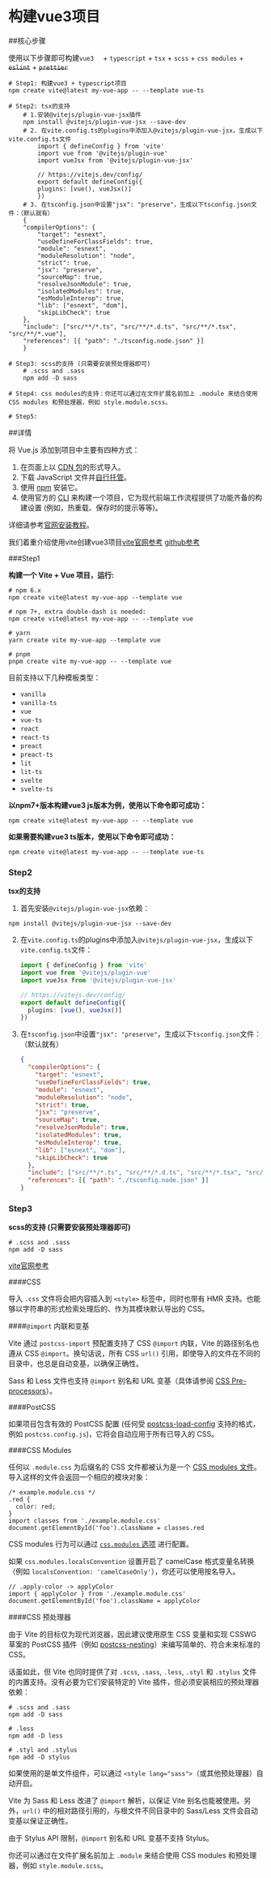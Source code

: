# 构建vue3项目



##核心步骤

使用以下步骤即可构建`vue3  ` + `typescript`  + `tsx` + `scss` + `css modules` + ~~`eslint`~~ + ~~`prettier`~~

```shell
# Step1: 构建vue3 + typescript项目
npm create vite@latest my-vue-app -- --template vue-ts

# Step2: tsx的支持
	# 1.安装@vitejs/plugin-vue-jsx插件
	npm install @vitejs/plugin-vue-jsx --save-dev  
	# 2. 在vite.config.ts的plugins中添加入@vitejs/plugin-vue-jsx，生成以下vite.config.ts文件
		import { defineConfig } from 'vite'
		import vue from '@vitejs/plugin-vue'
		import vueJsx from '@vitejs/plugin-vue-jsx'

		// https://vitejs.dev/config/
		export default defineConfig({
  		plugins: [vue(), vueJsx()]
		})
	# 3. 在tsconfig.json中设置"jsx": "preserve"，生成以下tsconfig.json文件：（默认就有）
	{
  	"compilerOptions": {
    	"target": "esnext",
    	"useDefineForClassFields": true,
    	"module": "esnext",
    	"moduleResolution": "node",
    	"strict": true,
    	"jsx": "preserve",
    	"sourceMap": true,
    	"resolveJsonModule": true,
    	"isolatedModules": true,
    	"esModuleInterop": true,
    	"lib": ["esnext", "dom"],
    	"skipLibCheck": true
  	},
  	"include": ["src/**/*.ts", "src/**/*.d.ts", "src/**/*.tsx", "src/**/*.vue"],
  	"references": [{ "path": "./tsconfig.node.json" }]
	}
	
# Step3: scss的支持 (只需要安装预处理器即可)
	# .scss and .sass
	npm add -D sass

# Step4: css modules的支持：你还可以通过在文件扩展名前加上 .module 来结合使用 CSS modules 和预处理器，例如 style.module.scss。

# Step5: 

```



##详情

将 Vue.js 添加到项目中主要有四种方式：

1. 在页面上以 [CDN 包](https://v3.cn.vuejs.org/guide/installation.html#cdn)的形式导入。
2. 下载 JavaScript 文件并[自行托管](https://v3.cn.vuejs.org/guide/installation.html#下载并自托管)。
3. 使用 [npm](https://v3.cn.vuejs.org/guide/installation.html#npm) 安装它。
4. 使用官方的 [CLI](https://v3.cn.vuejs.org/guide/installation.html#命令行工具-cli) 来构建一个项目，它为现代前端工作流程提供了功能齐备的构建设置 (例如，热重载、保存时的提示等等)。

详细请参考[官网安装教程](https://v3.cn.vuejs.org/guide/installation.html#%E5%8F%91%E5%B8%83%E7%89%88%E6%9C%AC%E8%AF%B4%E6%98%8E)。

我们着重介绍使用vite创建vue3项目[vite官网参考](https://cn.vitejs.dev/guide/#scaffolding-your-first-vite-project) [github参考](https://github.com/vitejs/vite/tree/main/packages/create-vite)

###Step1

**构建一个 Vite + Vue 项目，运行:**

```shell
# npm 6.x
npm create vite@latest my-vue-app --template vue

# npm 7+, extra double-dash is needed:
npm create vite@latest my-vue-app -- --template vue

# yarn
yarn create vite my-vue-app --template vue

# pnpm
pnpm create vite my-vue-app -- --template vue
```

目前支持以下几种模板类型：

- `vanilla`
- `vanilla-ts`
- `vue`
- `vue-ts`
- `react`
- `react-ts`
- `preact`
- `preact-ts`
- `lit`
- `lit-ts`
- `svelte`
- `svelte-ts`

**以npm7+版本构建vue3 js版本为例，使用以下命令即可成功：**

```shell
npm create vite@latest my-vue-app -- --template vue
```

**如果需要构建vue3 ts版本，使用以下命令即可成功：**

```shell
npm create vite@latest my-vue-app -- --template vue-ts
```



### Step2

**tsx的支持**

1. 首先安装`@vitejs/plugin-vue-jsx`依赖：

```
npm install @vitejs/plugin-vue-jsx --save-dev  	
```

2. 在`vite.config.ts`的plugins中添加入`@vitejs/plugin-vue-jsx`，生成以下`vite.config.ts`文件：

   ```typescript
   import { defineConfig } from 'vite'
   import vue from '@vitejs/plugin-vue'
   import vueJsx from '@vitejs/plugin-vue-jsx'
   
   // https://vitejs.dev/config/
   export default defineConfig({
     plugins: [vue(), vueJsx()]
   })
   ```

3. 在`tsconfig.json`中设置`"jsx": "preserve"`，生成以下`tsconfig.json`文件：（默认就有）

   ```json
   {
     "compilerOptions": {
       "target": "esnext",
       "useDefineForClassFields": true,
       "module": "esnext",
       "moduleResolution": "node",
       "strict": true,
       "jsx": "preserve",
       "sourceMap": true,
       "resolveJsonModule": true,
       "isolatedModules": true,
       "esModuleInterop": true,
       "lib": ["esnext", "dom"],
       "skipLibCheck": true
     },
     "include": ["src/**/*.ts", "src/**/*.d.ts", "src/**/*.tsx", "src/**/*.vue"],
     "references": [{ "path": "./tsconfig.node.json" }]
   }
   ```

   

### Step3

**scss的支持 (只需要安装预处理器即可)**

```shell
# .scss and .sass
npm add -D sass
```

[vite官网参考](https://cn.vitejs.dev/guide/features.html#css)

####CSS

导入 `.css` 文件将会把内容插入到 `<style>` 标签中，同时也带有 HMR 支持。也能够以字符串的形式检索处理后的、作为其模块默认导出的 CSS。

####`@import` 内联和变基

Vite 通过 `postcss-import` 预配置支持了 CSS `@import` 内联，Vite 的路径别名也遵从 CSS `@import`。换句话说，所有 CSS `url()` 引用，即使导入的文件在不同的目录中，也总是自动变基，以确保正确性。

Sass 和 Less 文件也支持 `@import` 别名和 URL 变基（具体请参阅 [CSS Pre-processors](https://cn.vitejs.dev/guide/features.html#css-pre-processors)）。

####PostCSS

如果项目包含有效的 PostCSS 配置 (任何受 [postcss-load-config](https://github.com/postcss/postcss-load-config) 支持的格式，例如 `postcss.config.js`)，它将会自动应用于所有已导入的 CSS。

####CSS Modules

任何以 `.module.css` 为后缀名的 CSS 文件都被认为是一个 [CSS modules 文件](https://github.com/css-modules/css-modules)。导入这样的文件会返回一个相应的模块对象：

```tsx
/* example.module.css */
.red {
  color: red;
}
import classes from './example.module.css'
document.getElementById('foo').className = classes.red
```

CSS modules 行为可以通过 [`css.modules` 选项](https://cn.vitejs.dev/config/#css-modules) 进行配置。

如果 `css.modules.localsConvention` 设置开启了 camelCase 格式变量名转换（例如 `localsConvention: 'camelCaseOnly'`），你还可以使用按名导入。

```tsx
// .apply-color -> applyColor
import { applyColor } from './example.module.css'
document.getElementById('foo').className = applyColor
```

####CSS 预处理器

由于 Vite 的目标仅为现代浏览器，因此建议使用原生 CSS 变量和实现 CSSWG 草案的 PostCSS 插件（例如 [postcss-nesting](https://github.com/jonathantneal/postcss-nesting)）来编写简单的、符合未来标准的 CSS。

话虽如此，但 Vite 也同时提供了对 `.scss`, `.sass`, `.less`, `.styl` 和 `.stylus` 文件的内置支持。没有必要为它们安装特定的 Vite 插件，但必须安装相应的预处理器依赖：

```shell
# .scss and .sass
npm add -D sass

# .less
npm add -D less

# .styl and .stylus
npm add -D stylus
```

如果使用的是单文件组件，可以通过 `<style lang="sass">`（或其他预处理器）自动开启。

Vite 为 Sass 和 Less 改进了 `@import` 解析，以保证 Vite 别名也能被使用。另外，`url()` 中的相对路径引用的，与根文件不同目录中的 Sass/Less 文件会自动变基以保证正确性。

由于 Stylus API 限制，`@import` 别名和 URL 变基不支持 Stylus。

你还可以通过在文件扩展名前加上 `.module` 来结合使用 CSS modules 和预处理器，例如 `style.module.scss`。